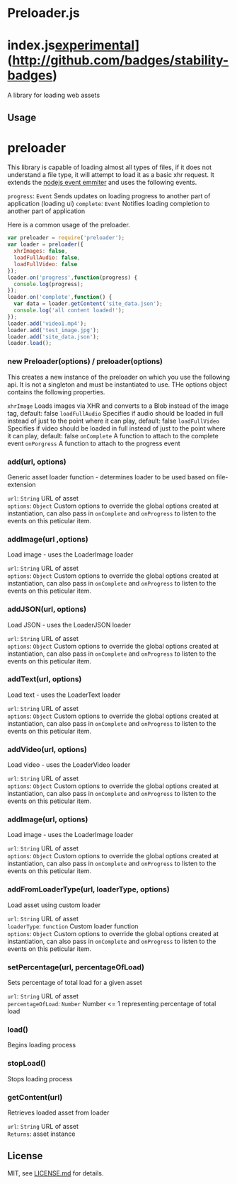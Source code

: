 # Preloader.js

# index.js[experimental](http://badges.github.io/stability-badges/dist/experimental.svg)](http://github.com/badges/stability-badges)

A library for loading web assets 

## Usage

# preloader

This library is capable of loading almost all types of files, if it does not understand a file type, it will attempt to load it as a basic xhr request. It extends the [nodejs event emmiter](https://nodejs.org/api/events.html) and uses the following events.

```progress```: `Event` Sends updates on loading progress to another part of application (loading ui)
```complete```: `Event` Notifies loading completion to another part of application

Here is a common usage of the preloader.
```js
var preloader = require('preloader');
var loader = preloader({
  xhrImages: false,
  loadFullAudio: false,
  loadFullVideo: false
});
loader.on('progress',function(progress) {
  console.log(progress);
});
loader.on('complete',function() {
  var data = loader.getContent('site_data.json');
  console.log('all content loaded!');
});
loader.add('video1.mp4');
loader.add('test_image.jpg');
loader.add('site_data.json');
loader.load();
```

### new Preloader(options) / preloader(options)

This creates a new instance of the preloader on which you use the following api. It is not a singleton and must be instantiated to use. THe options object contains the following properties.

```xhrImage``` Loads images via XHR and converts to a Blob instead of the image tag, default: false
```loadFullAudio``` Specifies if audio should be loaded in full instead of just to the point where it can play, default: false
```loadFullVideo``` Specifies if video should be loaded in full instead of just to the point where it can play, default: false
```onComplete``` A function to attach to the complete event
```onPorgress``` A function to attach to the progress event

### add(url, options) 

Generic asset loader function - determines loader to be used based on file-extension

```url```: `String` URL of asset  
```options```: `Object` Custom options to override the global options created at instantiation, can also pass in `onComplete` and `onProgress` to listen to the events on this peticular item.  

### addImage(url ,options) 

Load image - uses the LoaderImage loader

```url```: `String` URL of asset  
```options```: `Object` Custom options to override the global options created at instantiation, can also pass in `onComplete` and `onProgress` to listen to the events on this peticular item.  

### addJSON(url, options) 

Load JSON - uses the LoaderJSON loader

```url```: `String` URL of asset  
```options```: `Object` Custom options to override the global options created at instantiation, can also pass in `onComplete` and `onProgress` to listen to the events on this peticular item.  

### addText(url, options) 

Load text - uses the LoaderText loader

```url```: `String` URL of asset  
```options```: `Object` Custom options to override the global options created at instantiation, can also pass in `onComplete` and `onProgress` to listen to the events on this peticular item.  

### addVideo(url, options) 

Load video - uses the LoaderVideo loader

```url```: `String` URL of asset  
```options```: `Object` Custom options to override the global options created at instantiation, can also pass in `onComplete` and `onProgress` to listen to the events on this peticular item.  

### addImage(url, options) 

Load image - uses the LoaderImage loader

```url```: `String` URL of asset  
```options```: `Object` Custom options to override the global options created at instantiation, can also pass in `onComplete` and `onProgress` to listen to the events on this peticular item.  

### addFromLoaderType(url, loaderType, options) 

Load asset using custom loader

```url```: `String` URL of asset  
```loaderType```: `function` Custom loader function  
```options```: `Object` Custom options to override the global options created at instantiation, can also pass in `onComplete` and `onProgress` to listen to the events on this peticular item.  

### setPercentage(url, percentageOfLoad) 

Sets percentage of total load for a given asset

```url```: `String` URL of asset  
```percentageOfLoad```: `Number` Number <= 1 representing percentage of total load  

### load() 

Begins loading process

### stopLoad() 

Stops loading process

### getContent(url) 

Retrieves loaded asset from loader

```url```: `String` URL of asset  
```Returns```: asset instance  



## License

MIT, see [LICENSE.md](https://github.com/wgalyen/preloader/blob/master/LICENSE.md) for details.